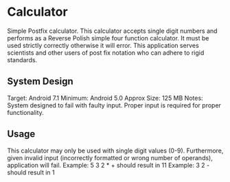 # Calculator
Simple Postfix calculator. This calculator accepts single digit numbers and performs as a Reverse Polish simple four function calculator. It must be used strictly correctly otherwise it will error. This application serves scientists and other users of post fix notation who can adhere to rigid standards. 

## System Design 
Target: Android 7.1
Minimum: Android 5.0
Approx Size: 125 MB
Notes: System designed to fail with faulty input. Proper input is required for proper functionality.

## Usage
This calculator may only be used with single digit values (0-9). 
Furthermore, given invalid input (incorrectly formatted or wrong number of operands), application will fail.
Example: 5 3 2 * + should result in 11
Example: 3 2 - should result in 1